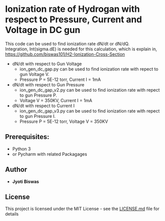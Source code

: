 # Ionization rate of Hydrogan with respect to Pressure, Current and Voltage in DC gun

This code can be used to find ionization rate dN/dt or dN/dQ.<br/>
Integration, Int(sigma.dE) is needed for this calculation, which is explain in, https://github.com/biswas101/H2-Ionization-Cross-Section<br/>
* dN/dt with respect to Gun Voltage<br/>
  * ion_gen_dc_gap.py can be used to find ionization rate with repect to gun Voltage V.<br/>
  * Pressure P = 5E-12 torr, Current I = 1mA
* dN/dt with respect to Gun Pressure<br/>
  * ion_gen_dc_gap_v2.py can be used to find ionization rate with repect to gun Pressure P.<br/>  
  * Voltage V = 350KV, Current I = 1mA
* dN/dt with respect to Current I<br/>
  * ion_gen_dc_gap_v3.py can be used to find ionization rate with repect to gun Pressure I.<br/>
  * Pressure P = 5E-12 torr, Voltage V = 350KV
  
## Prerequisites:

* Python 3
* or Pycharm with related Packagages

## Author

 * **Jyoti Biswas**

## License

This project is licensed under the MIT License - see the [LICENSE.md](LICENSE.md) file for details<br/>


